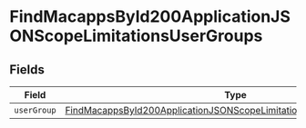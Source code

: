 # FindMacappsById200ApplicationJSONScopeLimitationsUserGroups


## Fields

| Field                                                                                                                                                                   | Type                                                                                                                                                                    | Required                                                                                                                                                                | Description                                                                                                                                                             |
| ----------------------------------------------------------------------------------------------------------------------------------------------------------------------- | ----------------------------------------------------------------------------------------------------------------------------------------------------------------------- | ----------------------------------------------------------------------------------------------------------------------------------------------------------------------- | ----------------------------------------------------------------------------------------------------------------------------------------------------------------------- |
| `userGroup`                                                                                                                                                             | [FindMacappsById200ApplicationJSONScopeLimitationsUserGroupsUserGroup](../../models/operations/findmacappsbyid200applicationjsonscopelimitationsusergroupsusergroup.md) | :heavy_minus_sign:                                                                                                                                                      | N/A                                                                                                                                                                     |